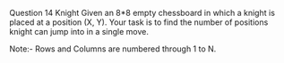 Question 14
Knight
Given an 8*8 empty chessboard in which a knight is placed at a position (X, Y). Your task is to find the number of positions knight can jump into in a single move.

Note:- Rows and Columns are numbered through 1 to N.
